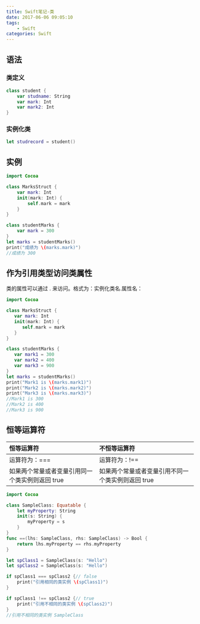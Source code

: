 ```yaml
---
title: Swift笔记-类
date: 2017-06-06 09:05:10
tags: 
	- Swift 
categories: Swift 
---
```


## 语法


### 类定义
```swift
class student {
    var studname: String
    var mark: Int
    var mark2: Int
}
```
<!-- more -->

### 实例化类

```swift
let studrecord = student()
```

## 实例

```swift
import Cocoa

class MarksStruct {
    var mark: Int
    init(mark: Int) {
        self.mark = mark
    }
}

class studentMarks {
    var mark = 300
}
let marks = studentMarks()
print("成绩为 \(marks.mark)")
//成绩为 300
```

## 作为引用类型访问类属性

类的属性可以通过 . 来访问。格式为：实例化类名.属性名：

```swift
import Cocoa

class MarksStruct {
   var mark: Int
   init(mark: Int) {
      self.mark = mark
   }
}

class studentMarks {
   var mark1 = 300
   var mark2 = 400
   var mark3 = 900
}
let marks = studentMarks()
print("Mark1 is \(marks.mark1)")
print("Mark2 is \(marks.mark2)")
print("Mark3 is \(marks.mark3)")
//Mark1 is 300
//Mark2 is 400
//Mark3 is 900
```

## 恒等运算符

| 恒等运算符|不恒等运算符|
|:--------|:---------|
|运算符为：===|	运算符为：!==|
|如果两个常量或者变量引用同一个类实例则返回 true|	如果两个常量或者变量引用不同一个类实例则返回 true|  

```swift
import Cocoa

class SampleClass: Equatable {
    let myProperty: String
    init(s: String) {
        myProperty = s
    }
}
func ==(lhs: SampleClass, rhs: SampleClass) -> Bool {
    return lhs.myProperty == rhs.myProperty
}

let spClass1 = SampleClass(s: "Hello")
let spClass2 = SampleClass(s: "Hello")

if spClass1 === spClass2 {// false
    print("引用相同的类实例 \(spClass1)")
}

if spClass1 !== spClass2 {// true
    print("引用不相同的类实例 \(spClass2)")
}
//引用不相同的类实例 SampleClass
```